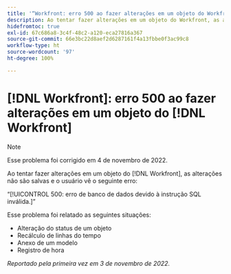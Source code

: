 ```yaml
---
title: '“Workfront: erro 500 ao fazer alterações em um objeto do Workfront”'
description: Ao tentar fazer alterações em um objeto do Workfront, as alterações não são salvas e o usuário vê um erro
hidefromtoc: true
exl-id: 67c686a8-3c4f-48c2-a120-eca27816a367
source-git-commit: 66e3bc22d8aef2d6287161f4a13fbbe0f3ac99c8
workflow-type: ht
source-wordcount: '97'
ht-degree: 100%

---
```


# [!DNL Workfront]: erro 500 ao fazer alterações em um objeto do [!DNL Workfront]

>[!NOTE]
>
>Esse problema foi corrigido em 4 de novembro de 2022.

Ao tentar fazer alterações em um objeto do [!DNL Workfront], as alterações não são salvas e o usuário vê o seguinte erro:

“[!UICONTROL 500: erro de banco de dados devido à instrução SQL inválida.]”

Esse problema foi relatado as seguintes situações:

* Alteração do status de um objeto
* Recálculo de linhas do tempo
* Anexo de um modelo
* Registro de hora

_Reportado pela primeira vez em 3 de novembro de 2022._
